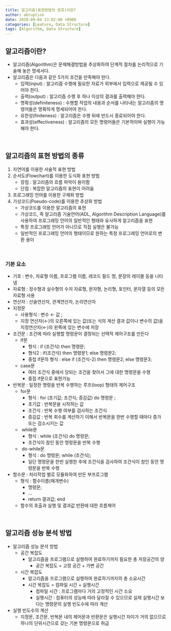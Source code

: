 ```yaml
---
title: 알고리즘(표현방법의 종류)이란?
author: abruption
date: 2020-09-04 13:02:00 +0900
categories: [Leature, Data Structure]
tags: [Algorithm, Data Structure]
---
```


##  알고리즘이란?

  - 알고리즘(Algorithm)은 문제해결방법을 추상화하여 단계적 절차를 논리적으로 기술해 놓은 명세서다.
  - 알고리즘은 다음과 같은 5가지 조건을 만족해야 한다.
    - 입력(input) : 알고리즘 수행에 필요한 자료가 외부에서 입력으로 제공될 수 있어야 한다.
    -   출력(output) : 알고리즘 수행 후 하나 이상의 결과를 출력해야 한다.
    -   명확성(definiteness) : 수행할 작업의 내용과 순서를 나타내는 알고리즘의 명령어들은 명확하게 명세되어야 한다.
    -   유한성(finiteness) : 알고리즘은 수행 뒤에 반드시 종료되어야 한다.
    -   효과성(effectiveness) : 알고리즘의 모든 명령어들은 기본적이며 실행이 가능해야 한다.  

<br/>

## 알고리즘의 표현 방법의 종류
    
1. 자연어를 이용한 서술적 표현 방법
2.  순서도(Flowchart)를 이용한 도식화 표현 방법
    -   장점 : 알고리즘의 흐름 파악이 용이함
    -   단점 : 복잡한 알고리즘의 표현이 어려움
3.  프로그래밍 언어를 이용한 구체화 방법
4.  가상코드(Pseudo-code)를 이용한 추상화 방법
    -   가상코드를 이용한 알고리즘의 표현
    -   가상코드, 즉 알고리즘 기술언어(ADL, Algorithm Description Language)를 사용하여 프로그래밍 언어의 일반적인 형태와 유사하게 알고리즘을 표현
    -   특정 프로그래밍 언어가 아니므로 직접 실행은 불가능
    -   일반적인 프로그래밍 언어의 형태이므로 원하는 특정 프로그래밍 언어로의 변환 용이

<br/>

### 기본 요소

-   기호 : 변수, 자료형 이름, 프로그램 이름, 레코드 필드 명, 문장의 레이블 등을 나타냄
-   자료형 : 정수형과 실수형의 수치 자료형, 문자형, 논리형, 포인터, 문자열 등의 모든 자료형 사용
-   연산자 : 산술연산자, 관계연산자, 논리연산자
-   지정문
    -   사용형식 : 변수 ← 값 ;
    -   지정 연산자(←)의 오른쪽에 있는 값(또는 식의 계산 결과 값이나 변수의 값)을 지정연산자(←)의 왼쪽에 있는 변수에 저장
-   조건문 : 조건에 따라 실행할 명령문이 결정되는 선택적 제어구조를 만든다
    -   if문
        -   형식 : if (조건식) then 명령문;
        -   형식2 : if(조건식) then 명령문1; else 명령문2;
        -   중첩 if문의 형식 : else if (조건식-2) then 명령문2; else 명령문3;
    -   case문
         -   여러 조건식 중에서 당되는 조건을 찾아서 그에 대한 명령문을 수행
         -   중접 if문으로 표현가능
-   반복문 : 일정한 명령을 반복 수행하는 루프(loop) 형태의 제어구조
    -   for문
        -   형식 : for (초기값; 조건식; 증감값) do 명령문 ;
        -   초기값 : 반복문을 시작하는 값
        -   조건식 : 반복 수행 여부를 검사하는 조건식
        -   증감값 : 반복 회수를 계산하기 이해서 반복문을 한번 수행할 때마다 증가 또는 감소시키는 값
    -    while문
        -   형식 : while (조건식) do 명령문;
        -   조건식이 참인 동안 명령문을 반복 수행
    -    do-while문
        -   형식 : do 명령문; while (조건식);
        -   일단 명령문을 한번 실행한 후에 조건식을 검사하여 조건식이 참인 동안 명령문을 반복 수행
- 함수문 : 처리작업 별로 모듈화하여 만든 부프로그램
    -   형식 : 함수이름(매개변수)  
        -   명령문;
        -   …
        -   return 결과값; end
    - 함수의 호출과 실행 및 결과값 반환에 대한 흐름제어

<br/>

## 알고리즘 성능 분석 방법

- 알고리즘 성능 분석 방법
    - 공간 복잡도
        - 알고리즘을 프로그램으로 실행하여 완료하기까지 필요한 총 저장공간의 양
            - 공간 복잡도 = 고정 공간 + 가변 공간
    - 시간 복잡도
        - 알고리즘을 프로그램으로 실행하여 완료하기까지의 총 소요시간
        - 시간 복잡도 = 컴파일 시간 + 실행시간
            - 컴파일 시간 : 프로그램마다 거의 고정적인 시간 소요
            - 실행시간 : 컴퓨터의 성능에 따라 달라질 수 있으므로 실제 실행시간 보다는 명령문의 실행 빈도수에 따라 계산
- 실행 빈도수의 계산
    - 지정문, 조건문, 반복문 내의 제어문과 반환문은 실행시간 차이가 거의 없으므로 하나의 단위시간으로 갖는 기본 명령문으로 취급
